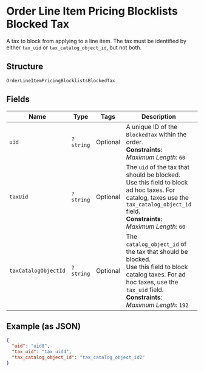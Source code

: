 
# Order Line Item Pricing Blocklists Blocked Tax

A tax to block from applying to a line item. The tax must be
identified by either `tax_uid` or `tax_catalog_object_id`, but not both.

## Structure

`OrderLineItemPricingBlocklistsBlockedTax`

## Fields

| Name | Type | Tags | Description | Getter | Setter |
|  --- | --- | --- | --- | --- | --- |
| `uid` | `?string` | Optional | A unique ID of the `BlockedTax` within the order.<br>**Constraints**: *Maximum Length*: `60` | getUid(): ?string | setUid(?string uid): void |
| `taxUid` | `?string` | Optional | The `uid` of the tax that should be blocked. Use this field to block<br>ad hoc taxes. For catalog, taxes use the `tax_catalog_object_id` field.<br>**Constraints**: *Maximum Length*: `60` | getTaxUid(): ?string | setTaxUid(?string taxUid): void |
| `taxCatalogObjectId` | `?string` | Optional | The `catalog_object_id` of the tax that should be blocked.<br>Use this field to block catalog taxes. For ad hoc taxes, use the<br>`tax_uid` field.<br>**Constraints**: *Maximum Length*: `192` | getTaxCatalogObjectId(): ?string | setTaxCatalogObjectId(?string taxCatalogObjectId): void |

## Example (as JSON)

```json
{
  "uid": "uid8",
  "tax_uid": "tax_uid4",
  "tax_catalog_object_id": "tax_catalog_object_id2"
}
```

